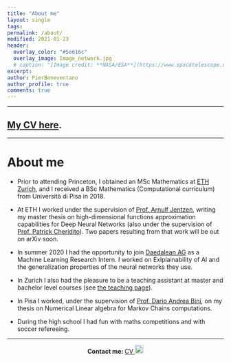 ```yaml
---
title: "About me"
layout: single
tags:
permalink: /about/
modified: 2021-01-23
header:
  overlay_color: "#5e616c"
  overlay_image: Image_network.jpg
  # caption: "[Image credit: **NASA/ESA**](https://www.spacetelescope.org/images/heic0515a/)"
excerpt: 
author: PierBeneventano
author_profile: true
comments: true
---
```



<hr>
<h2> <a href="https://pierbeneventano.github.io/CV/CV_Beneventano.pdf" target="_blank">My CV here</a>. </h2>
<hr>

# About me
                        
- Prior to attending Princeton, I obtained an MSc Mathematics at <a href="https://math.ethz.ch/" class="links">ETH Zurich</a>, and I received a BSc Mathematics (Computational curriculum) from Università di Pisa in 2018.
                        
- At ETH I worked under the supervision of <a href="https://scholar.google.de/citations?user=fymm-XQAAAAJ&hl=en" class="links">Prof. Arnulf Jentzen</a>, writing my master thesis on high-dimensional functions approximation capabilities for Deep Neural Networks (also under the supervision of <a href="https://people.math.ethz.ch/~patrickc/" class="links">Prof. Patrick Cheridito</a>). Two papers resulting from that work will be out on arXiv soon.

- In summer 2020 I had the opportunity to join <a href="https://daedalean.ai/" class="links">Daedalean AG</a> as a Machine Learning Research Intern.
I worked on Exlplainability of AI and the generalization properties of the neural networks they use.

- In Zurich I also had the pleasure to be a teaching assistant at master and bachelor level courses (see <a href="https://pierbeneventano.github.io/teaching" class="links">the teaching page</a>).

- In Pisa I worked, under the supervision of <a href="https://scholar.google.com/citations?user=lbtyxsMAAAAJ&hl=en" class="links">Prof. Dario Andrea Bini</a>, on my thesis on Numerical Linear algebra for Markov Chains computations. <br>

- During the high school I had fun with maths competitions and with soccer refereeing.

<!-- 
**Social**  &nbsp  
 <a href="https://www.facebook.com/PierBene"><span class="social-icon fa fa-facebook"></span></a>
<a href="https://twitter.com/PierBeneventano"><span class="social-icon fa fa-twitter"></span></a> 
<a href="https://www.linkedin.com/in/pierbeneventano/"><span class="social-icon fa fa-linkedin"></span></a> &nbsp  
 <a href="https://www.instagram.com/pierbene96/"><span class="social-icon fa fa-instagram"></span></a>
<a href="https://join.skype.com/invite/kobWyHxDkzse"><span  class="social-icon fa fa-skype"></span></a> &nbsp  
<a href="https://pierbeneventano.github.io/CV/CV_Beneventano.pdf" class="links"> CV </a> &nbsp  
<a class="contact-link" href="https://scholar.google.com/citations?user=spL439oAAAAJ&hl=en"> <img height="20" width="20" src="./assets/icons/graduation.svg" /> </a> &nbsp  
<a href="mailto:pierb@princeton.edu"><span class="social-icon fa fa-envelope"></span></a> &nbsp  
 -->

 <!-- **Social:**  <a href="https://www.linkedin.com/in/pierbeneventano/"><span class="social-icon fa fa-linkedin"></span></a>  <a href="https://join.skype.com/invite/kobWyHxDkzse"><span  class="social-icon fa fa-skype"></span></a>  <a href="https://pierbeneventano.github.io/CV/CV_Beneventano.pdf" class="links"> CV </a>  <a class="contact-link" href="https://scholar.google.com/citations?user=spL439oAAAAJ&hl=en"> <img height="20" width="20" src="./assets/icons/graduation.svg" /> </a>  <a href="mailto:pierb@princeton.edu"><span class="social-icon fa fa-envelope"></span></a>   -->

<hr>

<p style="text-align: center;"> <b>Contact me: </b>  <a href="https://www.linkedin.com/in/pierbeneventano/"><span class="social-icon fa fa-linkedin"></span></a>  <a href="https://join.skype.com/invite/kobWyHxDkzse"><span  class="social-icon fa fa-skype"></span></a>  <a href="https://pierbeneventano.github.io/CV/CV_Beneventano.pdf" class="links"> CV </a>  <a class="contact-link" href="https://scholar.google.com/citations?user=spL439oAAAAJ&hl=en"> <img height="20" width="20" src="https://pierbeneventano.github.io/assets/icons/graduation.svg" /> </a>  <a href="mailto:pierb@princeton.edu"><span class="social-icon fa fa-envelope"></span></a> </p>
